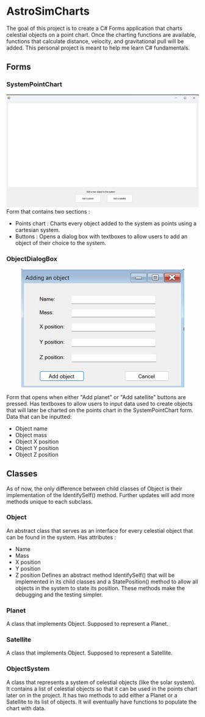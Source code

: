 # AstroSimCharts
The goal of this project is to create a C# Forms application that charts celestial objects on a point chart. Once the charting functions are available, functions that calculate distance, velocity, and gravitational pull will be added.
This personal project is meant to help me learn C# fundamentals.

## Forms
### SystemPointChart
![Screenshot of the main form called SystemPointChart. Its a Box with a section for a point chart on top and a section for buttons on the bottom. The buttons have labels "Add a planet" and "Add a Satellite"](/assets/images/MainForm.png)
Form that contains two sections :
* Points chart : Charts every object added to the system as points using a cartesian system.
* Buttons : Opens a dialog box with textboxes to allow users to add an object of their choice to the system.<br>

### ObjectDialogBox
<p align="center">
  <img src="/assets/images/DialogBox.png" alt="Screenshot of the dialog box that opens when you click on either the 'Add a planet' button or 'Add a satellite'"/>
</p>

Form that opens when either "Add planet" or "Add satellite" buttons are pressed. Has textboxes to allow users to input data used to create objects that will later be charted on the points chart in the SystemPointChart form. 
Data that can be inputted:
* Object name
* Object mass
* Object X position
* Object Y position
* Object Z position
## Classes
As of now, the only difference between child classes of Object is their implementation of the IdentifySelf() method. Further updates will add more methods unique to each subclass.
### Object
An abstract class that serves as an interface for every celestial object that can be found in the system. Has attributes :
* Name
* Mass
* X position
* Y position
* Z position
Defines an abstract method IdentifySelf() that will be implemented in its child classes and a StatePosition() method to allow all objects in the system to state its position. These methods make the debugging and the testing simpler.
### Planet
A class that implements Object. Supposed to represent a Planet.
### Satellite
A class that implements Object. Supposed to represent a Satellite.
### ObjectSystem
A class that represents a system of celestial objects (like the solar system). It contains a list of celestial objects so that it can be used in the points chart later on in the project. It has two methods to add either a Planet or a Satellite to its list of objects.
It will eventually have functions to populate the chart with data.


